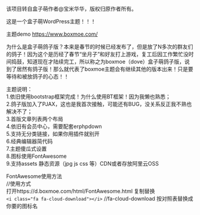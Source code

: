 该项目转自盒子萌作者@宝米华华，版权归原作者所有。

这是一个盒子萌WordPress主题！！！

主题demo https://www.boxmoe.com/

为什么是盒子萌鸽子版？本来是春节的时候已经发布了，但是放了N多次的群友们的鸽子！因为这个是历经了春节“坐月子”和好友打上游戏，复工后因工作繁忙没时间捣鼓，知道现在才陆续完工，所以称之为boxmoe（dove）盒子萌鸽子版，说到了居然有鸽子版！那么就代表了boxmoe主题会有继续其他的版本出来！只是要等待和被放鸽子的心态！！

主题说明：<br>
1.依旧使用bootstrap框架完成！为什么使用BT框架！因为我懒也熟悉；<br>
2.鸽子版加入了PJAX，这也是我首次接触，可能还有BUG，没关系反正我不熟也解决不了；<br>
3.首版文章列表两个布局<br>
4.依旧有会员中心，需要配套erphpdown<br>
5.支持无分类链接，如果你用插件就别开<br>
6.经典编辑器简代码<br>
7.主题傻瓜式设置<br>
8.图标使用FontAwesome<br>
9.支持assets 静态资源（jpg js css 等）CDN或者存放阿里云OSS<br>

FontAwesome使用方法<br>
//使用方式<br>
打开https://d.boxmoe.com/html/FontAwesome.html 复制替换 <br>
 `<i class="fa fa-cloud-download"></i>` 
//fa-cloud-download 按对照表替换成你要的图标名<br>
